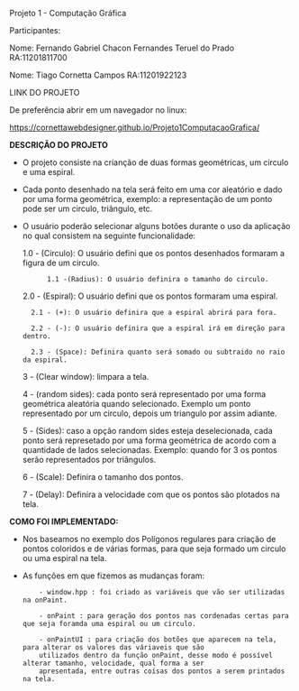 Projeto 1 - Computação Gráfica

Participantes:

Nome: Fernando Gabriel Chacon Fernandes Teruel do Prado RA:11201811700

Nome: Tiago Cornetta Campos RA:11201922123

LINK DO PROJETO

De preferência abrir em um navegador no linux:

https://cornettawebdesigner.github.io/Projeto1ComputacaoGrafica/

**DESCRIÇÃO DO PROJETO**

- O projeto consiste na crianção de duas formas geométricas, um circulo e uma espiral.
- Cada ponto desenhado na tela será feito em uma cor aleatório e dado por uma forma geométrica, exemplo: a representação de um ponto pode ser um circulo, triângulo, etc.
- O usuário poderão selecionar alguns botões durante o uso da aplicação no qual consistem na seguinte funcionalidade:
  
  	1.0 - (Circulo): O usuário defini que os pontos desenhados formaram a figura de um circulo.	

    		1.1 -(Radius): O usuário definira o tamanho do circulo. 

  	2.0 - (Espiral): O usuário defini que os pontos formaram uma espiral.

  		2.1 - (+): O usuário definira que a espiral abrirá para fora.

  		2.2 - (-): O usuário definira que a espiral irá em direção para dentro.

  		2.3 - (Space): Definira quanto será somado ou subtraido no raio da espiral.

  	3 - (Clear window): limpara a tela.

  	4 - (random sides): cada ponto será representado por uma forma geométrica aleatória quando selecionado. Exemplo um ponto representado por um circulo, depois um triangulo por assim adiante.

  	5 - (Sides): caso a opção random sides esteja deselecionada, cada ponto será represetado por uma forma geométrica de acordo com a quantidade de lados selecionadas. Exemplo: quando for 3 os pontos serão representados por triângulos.

  	6 - (Scale): Definira o tamanho dos pontos.

  	7 - (Delay): Definira a velocidade com que os pontos são plotados na tela.

**COMO FOI IMPLEMENTADO:**

- Nos baseamos no exemplo dos Polígonos regulares para criação de pontos coloridos e de várias formas, para que seja formado um circulo ou uma espiral na tela.
- As funções em que fizemos as mudanças foram:
  
          - window.hpp : foi criado as variáveis que vão ser utilizadas na onPaint.

          - onPaint : para geração dos pontos nas cordenadas certas para que seja foramda uma espiral ou um circulo.

          - onPaintUI : para criação dos botões que aparecem na tela, para alterar os valores das váriaveis que são
          utilizados dentro da função onPaint, desse modo é possível alterar tamanho, velocidade, qual forma a ser
          apresentada, entre outras coisas dos pontos a serem printados na tela. 
  
